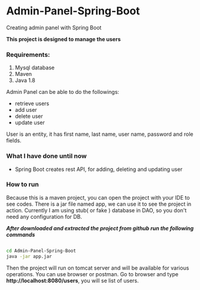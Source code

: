 # Admin-Panel-Spring-Boot
Creating admin panel with Spring Boot

**This project is designed to manage the users**


### Requirements:
1. Mysql database
2. Maven
3. Java 1.8



Admin Panel can be able to do the followings:
- retrieve users
- add user
- delete user
- update user

User is an entity, it has first name, last name, user name, password and role fields.

### What I have done until now
- Spring Boot creates rest API, for adding, deleting and updating user


### How to run

Because this is a maven project, you can open the project with your IDE to see codes.
There is a jar file named app, we can use it to see the project in action.
Currently I am using stub( or fake ) database in DAO, so you don't need any configuration for DB.

***After downloaded and extracted the project from github run the following commands***

```sh

cd Admin-Panel-Spring-Boot
java -jar app.jar

```

Then the project will run on tomcat server and will be available for various operations.
You can use browser or postman.
Go to browser and type **http://localhost:8080/users**, you will se list of users.
